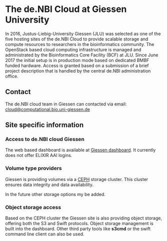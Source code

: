 # The de.NBI Cloud at Giessen University

In 2016, Justus-Liebig-University Giessen (JLU) was selected as one of the five hosting sites of the de.NBI Cloud to provide scalable storage and compute resources to researchers in the bioinformatics community. The OpenStack based cloud computing infrastructure is managed and administrated by the Bioinformatics Core Facility (BCF) at JLU. Since June 2017 the initial setup is in production mode based on dedicated BMBF funded hardware. Access is granted based on a submission of a brief project description that is handled by the central de.NBI administration office.

## Contact

The de.NBI cloud team in Giessen can contacted via email: cloud@computational.bio.uni-giessen.de

## Site specific information

### Access to de.NBI cloud Giessen

The web based dashboard is available at [Giessen dashboard](https://cloud.computational.bio.uni-giessen.de). It currently does not offer ELIXIR AAI logins.

### Volume type providers

Giessen is providing volumes via a [CEPH](https://www.ceph.com) storage cluster. This cluster ensures data integrity and data availability.

In the future other storage options my be added.

### Object storage access

Based on the CEPH cluster the Giessen site is also providing object storage, offering both the S3 and Swift protocols. Object storage management is built into the dashboard. Other third party tools like **s3cmd** or the swift command line client can also be used.
